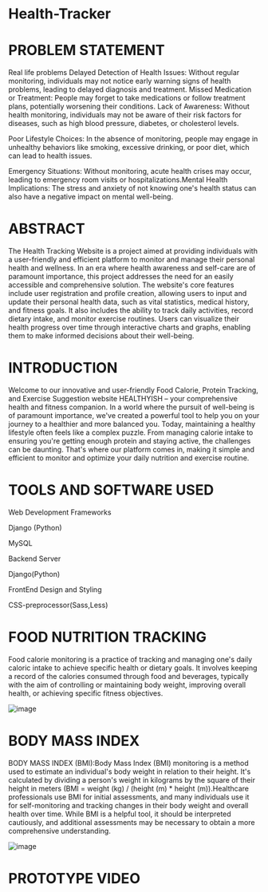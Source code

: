# Health-Tracker
# PROBLEM STATEMENT
Real life problems Delayed Detection of Health Issues: 
  Without regular monitoring, individuals may not notice early warning signs of health problems, leading to delayed diagnosis and treatment. Missed Medication or Treatment: People may forget to take medications or follow treatment plans, potentially worsening their conditions. Lack of Awareness: Without health monitoring, individuals may not be aware of their risk factors for diseases, such as high blood pressure, diabetes, or cholesterol levels.
  
Poor Lifestyle Choices: In the absence of monitoring, people may engage in unhealthy behaviors like smoking, excessive drinking, or poor diet, which can lead to health issues.

Emergency Situations: Without monitoring, acute health crises may occur, leading to emergency room visits or hospitalizations.Mental Health Implications: The stress and anxiety of not knowing one's health status can also have a negative impact on mental well-being.

# ABSTRACT
The Health Tracking Website is a project aimed at providing individuals with a user-friendly and efficient platform to monitor and manage their personal health and wellness. In an era where health awareness and self-care are of paramount importance, this project addresses the need for an easily accessible and comprehensive solution.
The website's core features include user registration and profile creation, allowing users to input and update their personal health data, such as vital statistics, medical history, and fitness goals. It also includes the ability to track daily activities, record dietary intake, and monitor exercise routines. Users can visualize their health progress over time through interactive charts and graphs, enabling them to make informed decisions about their well-being.

# INTRODUCTION
Welcome to our innovative and user-friendly Food Calorie, Protein Tracking, and Exercise Suggestion website HEALTHYISH – your comprehensive health and fitness companion. In a world where the pursuit of well-being is of paramount importance, we've created a powerful tool to help you on your journey to a healthier and more balanced you.
Today, maintaining a healthy lifestyle often feels like a complex puzzle. From managing calorie intake to ensuring you're getting enough protein and staying active, the challenges can be daunting. That's where our platform comes in, making it simple and efficient to monitor and optimize your daily nutrition and exercise routine.

# TOOLS AND SOFTWARE USED

Web Development Frameworks

Django (Python)

MySQL 

Backend Server

Django(Python)

FrontEnd Design and Styling

CSS-preprocessor(Sass,Less)

# FOOD  NUTRITION TRACKING 
Food calorie monitoring is a practice of tracking and managing one's daily caloric intake to achieve specific health or dietary goals. It involves keeping a record of the calories consumed through food and beverages, typically with the aim of controlling or maintaining body weight, improving overall health, or achieving specific fitness objectives. 

![image](https://github.com/keerthana9042/Health-Tracker/assets/143820206/76eeb68b-a5b4-4088-9955-da893b3d7289)

# BODY MASS INDEX
BODY MASS INDEX (BMI):Body Mass Index (BMI) monitoring is a method used to estimate an individual's body weight in relation to their height. It's calculated by dividing a person's weight in kilograms by the square of their height in meters (BMI = weight (kg) / (height (m) * height (m)).Healthcare professionals use BMI for initial assessments, and many individuals use it for self-monitoring and tracking changes in their body weight and overall health over time. While BMI is a helpful tool, it should be interpreted cautiously, and additional assessments may be necessary to obtain a more comprehensive understanding.

![image](https://github.com/keerthana9042/Health-Tracker/assets/143820206/f9f0c033-b0aa-46da-846e-f022618848ce)

# PROTOTYPE VIDEO


